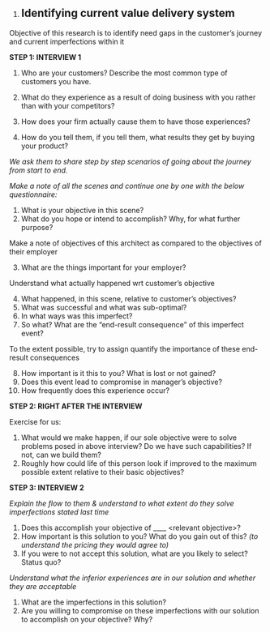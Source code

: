 1. ## **Identifying current value delivery system**

Objective of this research is to identify need gaps in the customer’s journey and current imperfections within it

**STEP 1: INTERVIEW 1**

1. Who are your customers? Describe the most common type of customers you have.

2. What do they experience as a result of doing business with you rather than with your competitors?

3. How does your firm actually cause them to have those experiences?

4. How do you tell them, if you tell them, what results they get by buying your product?

*We ask them to share step by step scenarios of going about the journey from start to end.* 

*Make a note of all the scenes and continue one by one with the below questionnaire:*

1. What is your objective in this scene?  
2. What do you hope or intend to accomplish? Why, for what further purpose?

Make a note of objectives of this architect as compared to the objectives of their employer

3. What are the things important for your employer?

Understand what actually happened wrt customer’s objective

4. What happened, in this scene, relative to customer’s objectives?  
5. What was successful and what was sub-optimal?  
6. In what ways was this imperfect?   
7. So what? What are the “end-result consequence” of this imperfect event?

To the extent possible, try to assign quantify the importance of these end-result consequences

8. How important is it this to you? What is lost or not gained?  
9. Does this event lead to compromise in manager’s objective?  
10. How frequently does this experience occur?

**STEP 2: RIGHT AFTER THE INTERVIEW**

Exercise for us: 

1. What would we make happen, if our sole objective were to solve problems posed in above interview? Do we have such capabilities? If not, can we build them?  
2. Roughly how could life of this person look if improved to the maximum possible extent relative to their basic objectives?

**STEP 3: INTERVIEW 2**

*Explain the flow to them & understand to what extent do they solve imperfections stated last time*

1. Does this accomplish your objective of \_\_\_\_ \<relevant objective\>?  
2. How important is this solution to you? What do you gain out of this? *(to understand the pricing they would agree to)*  
3. If you were to not accept this solution, what are you likely to select? Status quo?

*Understand what the inferior experiences are in our solution and whether they are acceptable*

1. What are the imperfections in this solution?  
2. Are you willing to compromise on these imperfections with our solution to accomplish on your objective? Why?
